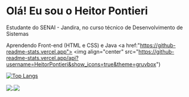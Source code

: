 # Olá! Eu sou o Heitor Pontieri

Estudante do SENAI - Jandira, no curso técnico de Desenvolvimento de Sistemas

Aprendendo Front-end (HTML e CSS) e Java
<a href:"https://github-readme-stats.vercel.app">
  <img align="center" src="https://github-readme-stats.vercel.app/api?username=HeitorPontieri&show_icons=true&theme=gruvbox")
</a>


[![Top Langs](https://github-readme-stats.vercel.app/api/top-langs/?username=HeitorPontieri&layout=compact&theme=gruvbox)](https://github.com/anuraghazra/github-readme-stats)

<a href="https://github.com/HeitorPontieri/DocStrange">
  <img align="center" src="https://github-readme-stats.vercel.app/api/pin/?username=HeitorPontieri&repo=DocStrange&theme=gruvbox" />
</a>
<a href="https://github.com/HeitorPontieri/Java">
  <img align="center" src="https://github-readme-stats.vercel.app/api/pin/?username=HeitorPontieri&repo=Java&theme=gruvbox" />
</a>




